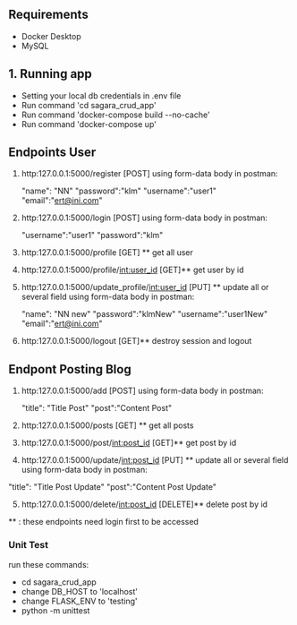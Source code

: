 ## Requirements
- Docker Desktop
- MySQL


## 1. Running app
- Setting your local db credentials in .env file
- Run command 'cd sagara_crud_app'
- Run command 'docker-compose build --no-cache'
- Run command 'docker-compose up'

## Endpoints User

1. http:127.0.0.1:5000/register  [POST]
   using form-data body in postman:

   "name": "NN"
   "password":"klm"
   "username":"user1"
   "email":"ert@ini.com"

2. http:127.0.0.1:5000/login  [POST]
   using form-data body in postman:

   "username":"user1"
   "password":"klm"

3. http:127.0.0.1:5000/profile  [GET] **
   get all user
   
4. http:127.0.0.1:5000/profile/<int:user_id>  [GET]**
   get user by id

5. http:127.0.0.1:5000/update_profile/<int:user_id>  [PUT] **
   update all or several field
   using form-data body in postman:

   "name": "NN new"
   "password":"klmNew"
   "username":"user1New"
   "email":"ert@ini.com"

6. http:127.0.0.1:5000/logout  [GET]**
   destroy session and logout



## Endpont Posting Blog

1. http:127.0.0.1:5000/add  [POST]
   using form-data body in postman:

   "title": "Title Post"
   "post":"Content Post"


2. http:127.0.0.1:5000/posts  [GET] **
   get all posts
   
3. http:127.0.0.1:5000/post/<int:post_id>  [GET]**
   get post by id

4. http:127.0.0.1:5000/update/<int:post_id>  [PUT] **
   update all or several field
   using form-data body in postman:

  "title": "Title Post Update"
   "post":"Content Post Update"

5. http:127.0.0.1:5000/delete/<int:post_id>  [DELETE]**
   delete post by id


** : these endpoints need login first to be accessed




### Unit Test
run these commands:

- cd sagara_crud_app
- change DB_HOST to 'localhost' 
- change FLASK_ENV to 'testing'
- python -m unittest